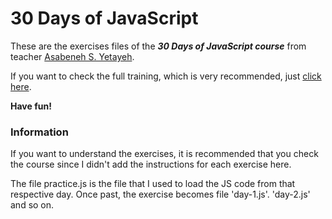 # 30 Days of JavaScript

These are the exercises files of the ***30 Days of JavaScript course*** from teacher [Asabeneh S. Yetayeh](https://github.com/Asabeneh).

If you want to check the full training, which is very recommended, just [click here](https://github.com/Asabeneh/30-Days-Of-JavaScript).

**Have fun!**

### Information

If you want to understand the exercises, it is recommended that you check the course since I didn't add the instructions for each exercise here.

The file practice.js is the file that I used to load the JS code from that respective day. Once past, the exercise becomes file 'day-1.js'. 'day-2.js' and so on.